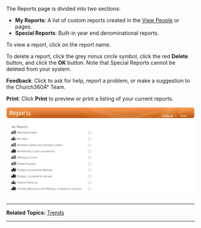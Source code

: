 The Reports page is divided into two sections:

-   **My Reports**: A list of custom reports created in the [View
    People](people:%20View) or <Trends> pages.
-   **Special Reports**: Built-in year end denominational reports.

To view a report, click on the report name.

To delete a report, click the grey minus circle symbol, click the red
**Delete** button, and click the **OK** button. Note that Special
Reports cannot be deleted from your system.

**Feedback**: Click **<Feedback>** to ask for help, report a problem, or
make a suggestion to the Church360Â° Team.

**Print**: Click **Print** to preview or print a listing of your current
reports.

![Reports](Reports.PNG "Reports")

* * * * *

**Related Topics:** [Trends](trends)

* * * * *
